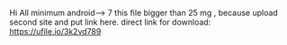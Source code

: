 Hi All
minimum android--> 7
this file bigger than 25 mg , because upload second site and put link here.
direct link for download: https://ufile.io/3k2vd789

